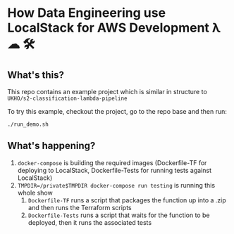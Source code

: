 # How Data Engineering use LocalStack for AWS Development λ ☁ 🛠

## What's this?

This repo contains an example project which is similar in structure to `UKHO/s2-classification-lambda-pipeline`

To try this example, checkout the project, go to the repo base and then run:

`./run_demo.sh`

## What's happening?

1. `docker-compose` is building the required images (Dockerfile-TF for deploying to LocalStack, Dockerfile-Tests for
running tests against LocalStack)
2. `TMPDIR=/private$TMPDIR docker-compose run testing` is running this whole show
    1. `Dockerfile-TF` runs a script that packages the function up into a .zip and then
    runs the Terraform scripts
    2. `Dockerfile-Tests` runs a script that waits for the function to be deployed, then it runs
    the associated tests
